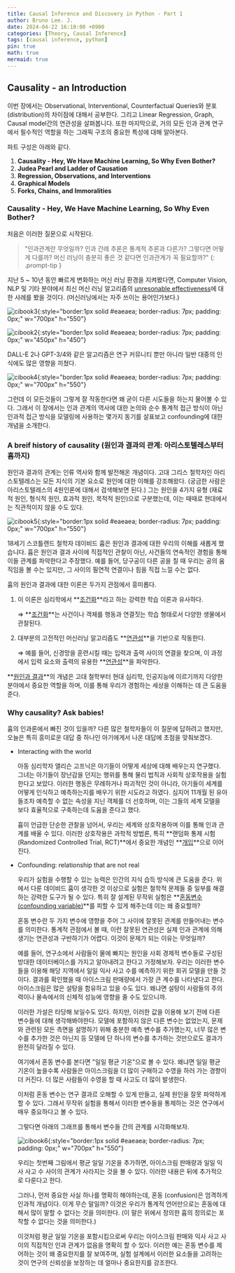 ```yaml
---
title: Causal Inference and Discovery in Python - Part 1
author: Bruno Lee. J.
date: 2024-04-22 16:10:00 +0900
categories: [Theory, Causal Inference]
tags: [causal inference, python]
pin: true
math: true
mermaid: true
---
```


## Causality - an Introduction
이번 장에서는 Observational, Interventional, Counterfactual Queries와 분포 (distribution)의 차이점에 대해서 공부한다. 그리고 Linear Regression, Graph, Causal model간의 연관성을 살펴봅니다. 또한 마지막으로, 거의 모든 인과 관계 연구에서 필수적인 역할을 하는 그래픽 구조의 중요한 특성에 대해 알아본다.

파트 구성은 아래와 같다.
1. **Causality - Hey, We Have Machine Learning, So Why Even Bother?**
2. **Judea Pearl and Ladder of Causation**
3. **Regression, Observations, and Interventions**
4. **Graphical Models**
5. **Forks, Chains, and Immoralities**

### Causality - Hey, We Have Machine Learning, So Why Even Bother?
처음은 이러한 질문으로 시작된다.

> "인과관계란 무엇일까? 인과 간례 추론은 통계적 추론과 다른가? 그렇다면 어떻게 다를까? 머신 러닝이 충분히 좋은 것 같다면 인과관계가 꼭 필요할까?"
{: .prompt-tip }

지난 5 ~ 10년 동안 빠르게 변화하는 머신 러닝 환경을 지켜봤다면, Computer Vision, NLP 및 기타 분야에서 최신 머신 러닝 알고리즘의 <u>unresonable effectiveness</u>에 대한 사례를 봤을 것이다. (머신러닝에서는 자주 쓰이는 용어인가보다.)

![cibook3](https://github.com/cotes2020/jekyll-theme-chirpy/assets/62800365/8d5ed1c6-374f-4dc4-a3dd-96865963256e){:style="border:1px solid #eaeaea; border-radius: 7px; padding: 0px;" w="700px" h="550"}

![cibook2](https://github.com/cotes2020/jekyll-theme-chirpy/assets/62800365/0235169b-d0f0-4a33-914a-a00eb3bac19a){:style="border:1px solid #eaeaea; border-radius: 7px; padding: 0px;" w="450px" h="450"}

DALL-E 2나 GPT-3/4와 같은 알고리즘은 연구 커뮤니티 뿐만 아니라 일반 대중의 인식에도 많은 영향을 끼쳤다.

![cibook4](https://github.com/cotes2020/jekyll-theme-chirpy/assets/62800365/93a215dc-9e96-4891-9398-b3bce702a073){:style="border:1px solid #eaeaea; border-radius: 7px; padding: 0px;" w="700px" h="550"}

그런데 이 모든것들이 그렇게 잘 작동한다면 왜 굳이 다른 시도들을 하는지 물어볼 수 있다. 그래서 이 장에서는 인과 관계의 역사에 대한 논의와 순수 통계적 접근 방식이 아닌 인과적 접근 방식을 모델링에 사용하는 몇가지 동기를 살표보고 confounding에 대한 개념을 소개한다.

### A breif history of causality (원인과 결과의 관계: 아리스토텔레스부터 흄까지)

원인과 결과의 관계는 인류 역사와 함께 발전해온 개념이다. 고대 그리스 철학자인 아리스토텔레스는 모든 지식의 기본 요소로 원인에 대한 이해를 강조해왔다. (궁금한 사람은 아리스토텔레스의 4원인론에 대해서 검색해보면 된다.) 그는 원인을 4가지 유형 (재료적 원인, 형식적 원인, 효과적 원인, 목적적 원인)으로 구분했는데, 이는 때때로 현대에서는 직관적이지 않을 수도 있다.

![cibook5](https://github.com/cotes2020/jekyll-theme-chirpy/assets/62800365/74b312ea-c7ea-4b08-af9f-71317f30e6b9){:style="border:1px solid #eaeaea; border-radius: 7px; padding: 0px;" w="700px" h="550"}

18세기 스코틀랜드 철학자 데이비드 흄은 원인과 결과에 대한 우리의 이해를 새롭게 했습니다. 흄은 원인과 결과 사이에 직접적인 관찰이 아닌, 사건들의 연속적인 경험을 통해 이들 관계를 파악한다고 주장했다. 예를 들어, 당구공이 다른 공을 칠 때 우리는 공의 움직임을 볼 수는 있지만, 그 사이의 필연적 연결이나 힘을 직접 느낄 수는 없다.

흄의 원인과 결과에 대한 이론은 두가지 관점에서 흥미롭다. 
1. 이 이론은 심리학에서 **<u>조건화</u>**라고 하는 강력한 학습 이론과 유사하다.
    
    $\Rightarrow$ **<u>조건화</u>**는 사건이나 객체를 행동과 연결짓는 학습 형태로서 다양한 생물에서 관찰된다.

2. 대부분의 고전적인 머신러닝 알고리즘도 **<u>연관성</u>**을 기반으로 작동한다. 
    
    $\Rightarrow$ 예를 들어, 신경망을 훈련시킬 때는 입력과 출력 사이의 연결을 찾으며, 이 과정에서 입력 요소와 출력의 유용한 **<u>연관성</u>**을 파악한다.

**<u>원인과 결과</u>**의 개념은 고대 철학부터 현대 심리학, 인공지능에 이르기까지 다양한 분야에서 중요한 역할을 하며, 이를 통해 우리가 경험하는 세상을 이해하는 데 큰 도움을 준다.


### Why causality? Ask babies!
흄의 인과론에서 빠진 것이 있을까? 다른 많은 철학자들이 이 질문에 답하려고 했지만, 오늘은 특히 흥미로운 대답 중 하나인 아기에게서 나온 대답에 초점을 맞춰보겠다.

- Interacting with the world

    아동 심리학자 앨리슨 고프닉은 아기들이 어떻게 세상에 대해 배우는지 연구했다. 그녀는 아기들이 장난감을 던지는 행위를 통해 물리 법칙과 사회적 상호작용을 실험한다고 보았다. 이러한 행동은 무례하거나 파괴적인 것이 아니라, 아기들이 세계를 어떻게 인식하고 예측하는지를 배우기 위한 시도라고 하였다. 심지어 11개월 된 유아들조차 예측할 수 없는 속성을 지닌 객체를 더 선호하며, 이는 그들의 세계 모델을 보다 효율적으로 구축하는데 도움을 준다고 했다.

    흄이 언급한 단순한 관찰을 넘어서, 우리는 세계와 상호작용하며 이를 통해 인과 관계를 배울 수 있다. 이러한 상호작용은 과학적 방법론, 특히 **랜덤화 통제 시험(Randomized Controlled Trial, RCT)**에서 중요한 개념인 **<u>개입</u>**으로 이어진다.

- Confounding: relationship that are not real

    우리가 실험을 수행할 수 있는 능력은 인간의 지식 습득 방식에 큰 도움을 준다. 위에서 다룬 데이비드 흄이 생각한 것 이상으로 실험은 철학적 문제들 중 일부를 해결하는 강력한 도구가 될 수 있다. 특히 잘 설계된 무작위 실험은 **<u>혼동변수 (confounding variable)</u>**를 피할 수 있게 해주는데 이는 왜 중요할까?

    혼동 변수란 두 가지 변수에 영향을 주어 그 사이에 잘못된 관계를 만들어내는 변수를 의미한다. 통계적 관점에서 볼 때, 이런 잘못된 연관성은 실제 인과 관계에 의해 생기는 연관성과 구반하기가 어렵다. 이것이 문제가 되는 이유는 무엇일까?

    예를 들어, 연구소에서 사람들이 물에 빠지는 원인을 사회 경제적 변수들로 구성된 방대한 데이터베이스를 가지고 알아내려고 한다고 가정해보자. 우리는 이러한 변수들을 이용해 해당 지역에서 일일 익사 사고 수를 예측하기 위한 회귀 모델을 만들 것이다. 결과를 확인했을 때 아이스크림 판매량에서 가장 큰 계수를 나타냈다고 한다. 아이스크림은 많은 설탕을 함유하고 있을 수도 있다. 왜냐면 설탕이 사람들의 주의력이나 물속에서의 신체적 성능에 영향을 줄 수도 있으니까.

    이러한 가설은 타당해 보일수도 있다. 하지만, 이러한 값을 이용해 보기 전에 다른 변수들에 대해 생각해봐야한다. 모델에 포함하지 않은 다른 변수는 없었는지, 문제와 관련된 모든 측면을 설명하기 위해 충분한 예측 변수를 추가했는지, 너무 많은 변수를 추가한 것은 아닌지 등 모델에 단 하나의 변수를 추가하는 것만으로도 결과가 완전히 달라질 수 있다.

    여기에서 혼동 변수를 본다면 "일일 평균 기온"으로 볼 수 있다. 왜냐면 일일 평균 기온이 높을수록 사람들은 아이스크림을 더 많이 구매하고 수영을 하러 가는 경향이 더 커진다. 더 많은 사람들이 수영을 할 때 사고도 더 많이 발생한다. 

    이처럼 혼동 변수는 연구 결과르 오해할 수 있게 만들고, 실제 원인을 잘못 파악하게 할 수 있다. 그래서 무작위 실험을 통해서 이러한 변수들을 통제하는 것은 연구에서 매우 중요하다고 볼 수 있다.

    그렇다면 아래의 그래프를 통해서 변수들 간의 관계를 시각화해보자.

    ![cibook6](https://github.com/cotes2020/jekyll-theme-chirpy/assets/160090783/04301987-1b13-4110-8673-cee310650bc5){:style="border:1px solid #eaeaea; border-radius: 7px; padding: 0px;" w="700px" h="550"}

    우리는 첫번째 그림에서 평균 일일 기온을 추가하면, 아이스크림 판매량과 일일 익사 사고 수 사이의 관계가 사라지는 것을 볼 수 있다. 이러한 내용은 뒤에 추가적으로 다룬다고 한다.

    그러나, 먼저 중요한 사실 하나를 명확히 해야하는데, 혼동 (confusion)은 엄격하게 인과적 개념이다. 이게 무슨 말일까? 이것은 우리가 통계적 언어만으로는 혼동에 대해서 많이 말할 수 없다는 것을 의미한다. (이 말은 위에서 정의한 흄의 정의로는 포착할 수 없다는 것을 의미한다.)

    이것처럼 평균 일일 기온을 포함시킴으로써 우리는 아이스크림 판매와 익사 사고 사이의 직접적인 인과 관계가 없음을 명확히 할 수 있다. 이러한 예는 혼동 변수를 제어하는 것이 왜 중요한지를 잘 보여주며, 실험 설계에서 이러한 요소들을 고려하는 것이 연구의 신뢰성을 보장하는 데 얼마나 중요한지를 강조한다.

    
    

    

